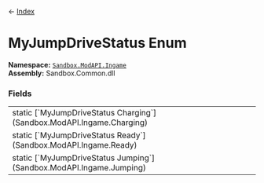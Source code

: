 ← [Index](index)
# MyJumpDriveStatus Enum
**Namespace:** [`Sandbox.ModAPI.Ingame`](Sandbox.ModAPI.Ingame)  
**Assembly:** Sandbox.Common.dll  
### Fields
<table style="width:100%;display:table">
<tr><td>static [`MyJumpDriveStatus Charging`](Sandbox.ModAPI.Ingame.Charging)</td><td></td></tr>
<tr><td>static [`MyJumpDriveStatus Ready`](Sandbox.ModAPI.Ingame.Ready)</td><td></td></tr>
<tr><td>static [`MyJumpDriveStatus Jumping`](Sandbox.ModAPI.Ingame.Jumping)</td><td></td></tr>
</table>
